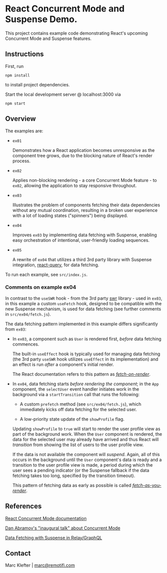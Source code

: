 # React Concurrent Mode and Suspense Demo.
This project contains example code demonstrating React's upcoming Concurrent Mode and Suspense features.

## Instructions
First, run

    npm install

to install project dependencies.

Start the local development server @ localhost:3000 via

    npm start

## Overview

The examples are:

*   `ex01`

    Demonstrates how a React application becomes unresponsive as the component tree grows, due to the blocking nature of React's render process.

*   `ex02`

    Applies non-blocking rendering - a core Concurrent Mode feature - to `ex02`, allowing the application to stay responsive throughout.

*   `ex03`

    Illustrates the problem of components fetching their data dependencies without any mutual coordination, resulting in a broken user experience with a lot of loading states ("spinners") being displayed. 

*   `ex04`

    Improves `ex03` by implementing data fetching with Suspense, enabling easy orchestration of intentional, user-friendly loading sequences. 

*   `ex05`

    A rewrite of `ex04` that utilizes a third 3rd party library with Suspense integration, [react-query](https://github.com/tannerlinsley/react-query), for data fetching. 

To run each example, see `src/index.js`.

### Comments on example ex04
In contrast to the `useSWR` hook - from the 3rd party [swr](https://swr.now.sh/) library - used in `ex03`, in this example a custom `useFetch` hook, designed to be compatible with the new Suspense mechanism, is used for data fetching (see further comments in `src/ex04/fetch.js`). 

The data fetching pattern implemented in this example differs significantly from `ex03`:

*   In `ex03`, a component such as `User` is rendered first, *before* data fetching commences. 

    The built-in `useEffect` hook is typically used for managing data fetching (the 3rd party `useSWR` hook utilizes `useEffect` in its implementation) and an effect is run _after_ a component's initial render. 

    The React documentation refers to this pattern as [*fetch-on-render*](https://reactjs.org/docs/concurrent-mode-suspense.html#approach-1-fetch-on-render-not-using-suspense). 

*   In `ex04`, data fetching starts *before rendering the component*; in the `App` component, the `selectUser` event handler initiates work in the background via a `startTransition` call that runs the following:
    
    *   A custom `prefetch` method (see `src/ex04/fetch.js`), which immediately kicks off data fetching for the selected user. 
    
    * A low-priority state update of the `showProfile` flag.

    Updating `showProfile` to `true` will start to render the user profile view as part of the background work. When the `User` component is rendered, the data for the selected user may already have arrived and thus React will *transition* from showing the list of users to the user profile view. 

    If the data is not available the component will *suspend*. Again, all of this occurs in the background until the `User` component's data is ready and a transition to the user profile view is made, a period during which the user sees a pending indicator (or the Suspense fallback if the data fetching takes too long, specified by the transition timeout).

    This pattern of fetching data as early as possible is called [*fetch-as-you-render*](https://reactjs.org/docs/concurrent-mode-suspense.html#approach-3-render-as-you-fetch-using-suspense). 

## References

[React Concurrent Mode documentation](https://reactjs.org/docs/concurrent-mode-intro.html)

[Dan Abramov's "inaugural talk" about Concurrent Mode](https://www.youtube.com/watch?v=nLF0n9SACd4)

[Data Fetching with Suspense in Relay/GraphQL](https://www.youtube.com/watch?v=Tl0S7QkxFE4)

## Contact
Marc Klefter | marc@remotifi.com

